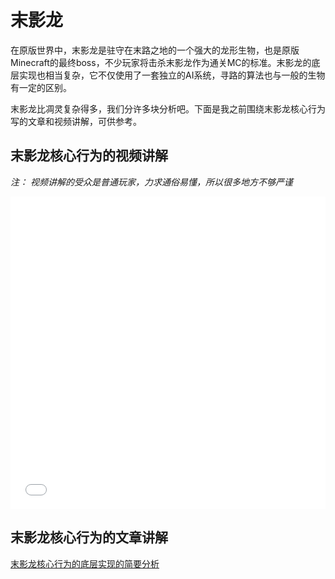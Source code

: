 # 末影龙

在原版世界中，末影龙是驻守在末路之地的一个强大的龙形生物，也是原版Minecraft的最终boss，不少玩家将击杀末影龙作为通关MC的标准。末影龙的底层实现也相当复杂，它不仅使用了一套独立的AI系统，寻路的算法也与一般的生物有一定的区别。  

末影龙比凋灵复杂得多，我们分许多块分析吧。下面是我之前围绕末影龙核心行为写的文章和视频讲解，可供参考。  

## 末影龙核心行为的视频讲解
*注： 视频讲解的受众是普通玩家，力求通俗易懂，所以很多地方不够严谨*
<iframe src="//player.bilibili.com/player.html?bvid=BV1H8aSeEEMB&page=1" allowfullscreen="allowfullscreen" width="100%" height="500" scrolling="no" frameborder="0" sandbox="allow-top-navigation allow-same-origin allow-forms allow-scripts"></iframe>

## 末影龙核心行为的文章讲解
[末影龙核心行为的底层实现的简要分析](https://blog.constance.moe/index.php/MC-Modding/ender_dragon.html#cl-5)